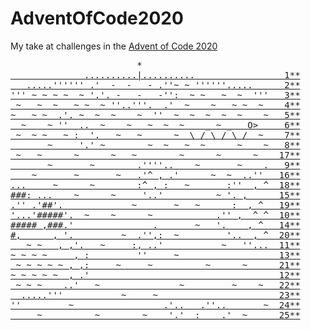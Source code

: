 # AdventOfCode2020

My take at challenges in the [Advent of Code 2020](https://adventofcode.com/2020)

<pre>
                        *                              
<a href="Day01 - Report Repair"          >              ..........|..........                 1**</a>
<a href="Day02 - Password Philosophy"    >   .....'''''' .'  -  -   - .''~ ~ ''''''.....      2**</a>
<a href="Day03 - Toboggan Trajectory"    >''' ~ ~ ~ ~  ~ '.'. -   -   -'':  ~ ~   ~  ~  '''   3**</a>
<a href="Day04 - Passport Processing"    > ~   ~  ~   ~ ~  ~ ''..'''.  .'  ~    ~   ~ ~  ~    4**</a>
<a href="Day05 - Binary Boarding"        >~   ~ ~  .'. ~  ~  ~    ~  ''  ~  ~  ~  ~  ~    ~   5**</a>
<a href="Day06 - Custom Customs"         >  ~    ~ ''  ..  ~    ~   ~  ~  ~    _ ~ _   O&gt;     6**</a>
<a href="Day07 - Handy Haversacks"       > ~  ~ ~   ~ :  '.   ~   ~      ~  \ / \ / \ /  ~    7**</a>
<a href="Day08 - Handheld Halting"       >       ~     '.' ~        ~  ~   ~  ~      ~    ~   8**</a>
<a href="Day17 - Conway Cubes"           > ~   ~      ~      ~   ~        ~      ~      ~    17**</a>
<a href="Day09 - Encoding Error"         >       ~       ~        .''''..    ~       ~    .   9**</a>
<a href="Day16 - Ticket Translation"     >    ~       ~       ~   .'^ , .'      ~  ~  ..''   16**</a>
<a href="Day18 - Operation Order"        >...     ~      ~        :^ , :   ~       :''  , ^  18**</a>
<a href="Day15 - Rambunctious Recitation">###: ...    ~      ~     '..'          ~ '. ,      15**</a>
<a href="Day19 - Monster Messages"       >.'' .'##'.             ~       ~   ~      :  , ^   19**</a>
<a href="Day10 - Adapter Array"          >'...'#####'.  ~    ~      ~            .'' ,  ^ ^  10**</a>
<a href="Day14 - Docking Data"           >##### ,###.'               .       ~   '.    , ^   14**</a>
<a href="Day20 - Jurassic Jigsaw"        >#,      , '.         ~  .'',:  ~         '..  , ^  20**</a>
<a href="Day11 - Seating System"         >   ~ ~   , ,'.   ~     :, ..'           ~   ''...  11**</a>
<a href="Day13 - Shuttle Search"         >~ ~ ~ ~     , :         ''     ~                   13**</a>
<a href="Day21 - Allergen Assessment"    > ~ ~ ~ ~ ~ , ,:     ~     ~          ~      ~      21**</a>
<a href="Day12 - Rain Risk"              >~ ~ ~ ~ ~  , .'                                    12**</a>
<a href="Day22 - Crab Combat"            > ~ ~ ~    ..'   ~               ~         ~    ~   22**</a>
<a href="Day23 - Crab Cups"              >  .....'''           ~     ~                       23**</a>
<a href="Day24 - Lobby Layout"           >''         ~                 .'..   .''..       ~  24**</a>
<a href="Day25 - Combo Breaker"          >     ~          ~        ~    '.'  :    .'  ~      25**</a>
</pre>

